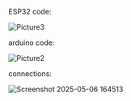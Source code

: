 ESP32 code:


![Picture3](https://github.com/user-attachments/assets/aa03f73f-0847-4cc3-8762-f72743938884)


arduino code:


![Picture2](https://github.com/user-attachments/assets/4c06c402-d248-4600-a891-b05a7df05b48)


connections:


![Screenshot 2025-05-06 164513](https://github.com/user-attachments/assets/7c08a72d-5a09-4c4c-8364-e68f4432cd7c)
